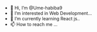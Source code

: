 - 👋 Hi, I’m @Ume-habiba9
- 👀 I’m interested in Web Development...
- 🌱 I’m currently learning React js..
- 📫 How to reach me ...
<!---
Ume-habiba9/Ume-habiba9 is a ✨ special ✨ repository because its `README.md` (this file) appears on your GitHub profile.
You can click the Preview link to take a look at your changes.
--->
